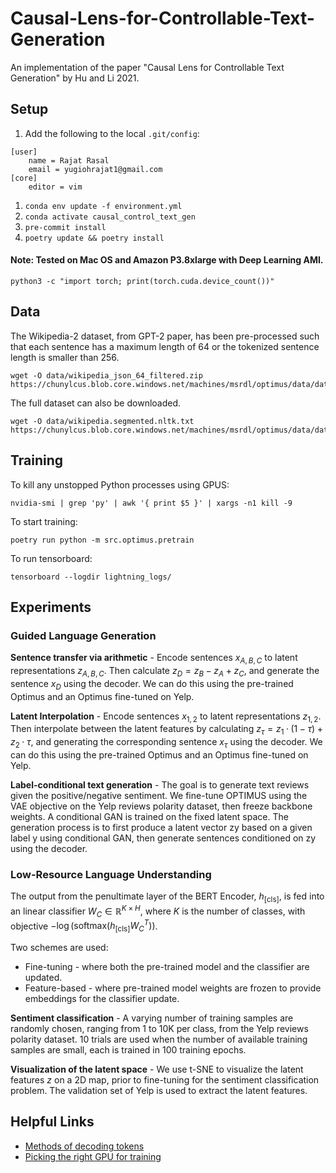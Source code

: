 # Causal-Lens-for-Controllable-Text-Generation
An implementation of the paper "Causal Lens for Controllable Text Generation" by Hu and Li 2021.

## Setup

1. Add the following to the local `.git/config`:
```
[user]
    name = Rajat Rasal
    email = yugiohrajat1@gmail.com
[core]
    editor = vim
```
1. `conda env update -f environment.yml`
1. `conda activate causal_control_text_gen`
1. `pre-commit install`
1. `poetry update && poetry install`

#### Note: Tested on Mac OS and Amazon P3.8xlarge with Deep Learning AMI.
```
python3 -c "import torch; print(torch.cuda.device_count())"
```

## Data

The Wikipedia-2 dataset, from GPT-2 paper, has been pre-processed such that each sentence has a maximum length of 64 or the tokenized sentence length is smaller than 256.

```
wget -O data/wikipedia_json_64_filtered.zip https://chunylcus.blob.core.windows.net/machines/msrdl/optimus/data/datasets/wikipedia_json_64_filtered.zip
```

The full dataset can also be downloaded.
```
wget -O data/wikipedia.segmented.nltk.txt https://chunylcus.blob.core.windows.net/machines/msrdl/optimus/data/datasets/wikipedia.segmented.nltk.txt
```

## Training
To kill any unstopped Python processes using GPUS:
```
nvidia-smi | grep 'py' | awk '{ print $5 }' | xargs -n1 kill -9
```

To start training:
```
poetry run python -m src.optimus.pretrain
```

To run tensorboard:
```
tensorboard --logdir lightning_logs/
```

## Experiments

### Guided Language Generation

**Sentence transfer via arithmetic** - Encode sentences $x_{A,B,C}$ to latent representations $z_{A,B,C}$. Then calculate $z_D = z_B − z_A + z_C$, and generate the sentence $x_D$ using the decoder. We can do this using the pre-trained Optimus and an Optimus fine-tuned on Yelp.

**Latent Interpolation** - Encode sentences $x_{1,2}$ to latent representations $z_{1,2}$. Then interpolate between the latent features by calculating $z_{\tau} = z_1 · (1 − \tau) + z_2 · \tau$, and generating the corresponding sentence $x_\tau$ using the decoder. We can do this using the pre-trained Optimus and an Optimus fine-tuned on Yelp.

**Label-conditional text generation** - The goal is to generate text reviews given the positive/negative sentiment. We fine-tune OPTIMUS using the VAE objective on the Yelp reviews polarity dataset, then freeze backbone weights. A conditional GAN is trained on the fixed latent space. The generation process is to first produce a latent vector zy based on a given label y using conditional GAN, then generate sentences conditioned on zy using the decoder.

### Low-Resource Language Understanding

The output from the penultimate layer of the BERT Encoder, $h_{\text{[cls]}}$, is fed into an linear classifier $W_C \in \mathbb{R}^{K \times H}$, where $K$ is the number of classes, with objective $-\log(\text{softmax}(h_{\text{[cls]}}W^T_C))$.

Two schemes are used:
- Fine-tuning - where both the pre-trained model and the classifier are updated.
- Feature-based - where pre-trained model weights are frozen to provide embeddings for the classifier update.

**Sentiment classification** - A varying number of training samples are randomly
chosen, ranging from 1 to 10K per class, from the Yelp reviews polarity dataset. 10 trials are used when the number of available training samples are small, each is trained in 100 training epochs.

**Visualization of the latent space** - We use t-SNE to visualize the latent features $z$ on a 2D map, prior to fine-tuning for the sentiment classification problem. The validation set of Yelp is used to extract the latent features.

## Helpful Links
- [Methods of decoding tokens](https://huggingface.co/blog/how-to-generate)
- [Picking the right GPU for training](https://towardsdatascience.com/choosing-the-right-gpu-for-deep-learning-on-aws-d69c157d8c86)
